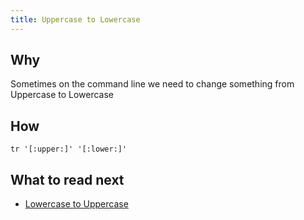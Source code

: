 ```yaml
---
title: Uppercase to Lowercase
---
```


## Why

Sometimes on the command line we need to change something from Uppercase to Lowercase

## How

```shell
tr '[:upper:]' '[:lower:]'
```

## What to read next

* [Lowercase to Uppercase](lowercase-to-uppercase.md)
